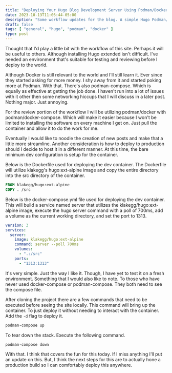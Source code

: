 ```yaml
---
title: "Deploying Your Hugo Blog Development Server Using Podman/Docker Compose"
date: 2023-10-13T11:05:44-05:00
description: "Some workflow updates for the blog. A simple Hugo Podman/Docker container for writting content with docker/podman-compose."
draft: false
tags: [ "general", "hugo", "podman", "docker" ]
type: post
---
```


Thought that I'd play a little bit with the workflow of this site.
Perhaps it will be useful to others. Although installing Hugo extended
isn't difficult. I've needed an environment that's suitable for testing
and reviewing before I deploy to the world.

Although Docker is still relevant to the world and I'll still learn it.
Ever since they started asking for more money. I shy away 
from it and started poking more at Podman. With that. There's also 
podman-compose. Which is equally as effective at getting the job done. 
I haven't run into a lot of issues with it other then some networking 
hiccups that I will discuss in a later post. Nothing major. Just
annoying.

For the review portion of the workflow I will be utilizing podman/docker
with podman/docker-compose. Which will make it easier because I won't be
limited to installing the software on every machine I get on. Just pull
the container and allow it to do the work for me.

Eventually I would like to noodle the creation of new posts and make
that a little more streamline. Another consideration is how to deploy to
production should I decide to host it in a different manner. At this
time, the bare minimum dev configuration is setup for the container.

Below is the Dockerfile used for deploying the dev container. The
Dockerfile will utilize klakegg's hugo:ext-alpine image and copy the
entire directory into the src directory of the container.

```Dockerfile
FROM klakegg/hugo:ext-alpine
COPY . /src
```

Below is the docker-compose.yml file used for deploying the dev
container. This will build a service named server that utilizes the
klakegg/hugo:ext-alpine image, execute the hugo server command with a
poll of 700ms, add a volume as the current working directory, and set
the port to 1313.

```yaml
version: 3
services:
  server:
    image: klakegg/hugo:ext-alpine
    command: server --poll 700ms
    volumes:
      - ".:/src"
    ports:
      - "1313:1313"
```

It's very simple. Just the way I like it. Though, I have yet to test it
on a fresh environment. Something that I would also like to note. To
those who have never used docker-compose or podman-compose. They both
need to see the compose file. 

After cloning the project there are a few commands that need to be
executed before seeing the site locally. This command will bring up the
container. To just deploy it without needing to interact with the
container. Add the ```-d``` flag to deploy it.

```sh
podman-compose up
```

To tear down the stack. Execute the following command.

```sh
podman-compose down
```

With that. I think that covers the fun for this today. If I miss
anything I'll put an update on this. But, I think the next steps for
this are to actually hone a production build so I can comfortably deploy
this anywhere. 
